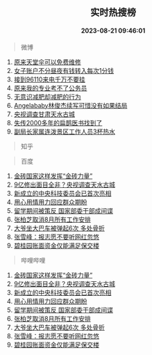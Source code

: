 <div align="center"><h2>实时热搜榜</h2><h4>2023-08-21 09:46:01</h4></div>

> 微博  

1. [原来天堂伞可以免费维修](https://s.weibo.com/weibo?q=%23%E5%8E%9F%E6%9D%A5%E5%A4%A9%E5%A0%82%E4%BC%9E%E5%8F%AF%E4%BB%A5%E5%85%8D%E8%B4%B9%E7%BB%B4%E4%BF%AE%23&t=31&band_rank=1&Refer=top)<br />
2. [女子账户不分昼夜有钱转入每次1分钱](https://s.weibo.com/weibo?q=%23%E5%A5%B3%E5%AD%90%E8%B4%A6%E6%88%B7%E4%B8%8D%E5%88%86%E6%98%BC%E5%A4%9C%E6%9C%89%E9%92%B1%E8%BD%AC%E5%85%A5%E6%AF%8F%E6%AC%A11%E5%88%86%E9%92%B1%23&t=31&band_rank=2&Refer=top)<br />
3. [接到96110来电千万不要挂](https://s.weibo.com/weibo?q=%23%E6%8E%A5%E5%88%B096110%E6%9D%A5%E7%94%B5%E5%8D%83%E4%B8%87%E4%B8%8D%E8%A6%81%E6%8C%82%23&t=31&band_rank=3&Refer=top)<br />
4. [原来我的专业考不了公务员](https://s.weibo.com/weibo?q=%23%E5%8E%9F%E6%9D%A5%E6%88%91%E7%9A%84%E4%B8%93%E4%B8%9A%E8%80%83%E4%B8%8D%E4%BA%86%E5%85%AC%E5%8A%A1%E5%91%98%23&t=31&band_rank=4&Refer=top)<br />
5. [无意识减肥却减肥的行为](https://s.weibo.com/weibo?q=%23%E6%97%A0%E6%84%8F%E8%AF%86%E5%87%8F%E8%82%A5%E5%8D%B4%E5%87%8F%E8%82%A5%E7%9A%84%E8%A1%8C%E4%B8%BA%23&t=31&band_rank=5&Refer=top)<br />
6. [Angelababy林俊杰续写可惜没有如果结局](https://s.weibo.com/weibo?q=%23Angelababy%E6%9E%97%E4%BF%8A%E6%9D%B0%E7%BB%AD%E5%86%99%E5%8F%AF%E6%83%9C%E6%B2%A1%E6%9C%89%E5%A6%82%E6%9E%9C%E7%BB%93%E5%B1%80%23&t=31&band_rank=6&Refer=top)<br />
7. [央视调查甘肃天水古城](https://s.weibo.com/weibo?q=%23%E5%A4%AE%E8%A7%86%E8%B0%83%E6%9F%A5%E7%94%98%E8%82%83%E5%A4%A9%E6%B0%B4%E5%8F%A4%E5%9F%8E%23&t=31&band_rank=7&Refer=top)<br />
8. [失传2000多年的扁鹊医书找到了](https://s.weibo.com/weibo?q=%23%E5%A4%B1%E4%BC%A02000%E5%A4%9A%E5%B9%B4%E7%9A%84%E6%89%81%E9%B9%8A%E5%8C%BB%E4%B9%A6%E6%89%BE%E5%88%B0%E4%BA%86%23&t=31&band_rank=8&Refer=top)<br />
9. [副局长家属连泼景区工作人员3杯热水](https://s.weibo.com/weibo?q=%23%E5%89%AF%E5%B1%80%E9%95%BF%E5%AE%B6%E5%B1%9E%E8%BF%9E%E6%B3%BC%E6%99%AF%E5%8C%BA%E5%B7%A5%E4%BD%9C%E4%BA%BA%E5%91%983%E6%9D%AF%E7%83%AD%E6%B0%B4%23&t=31&band_rank=9&Refer=top)<br />

> 知乎  


> 百度  

1. [金砖国家这样发挥“金砖力量”](https://www.baidu.com/s?wd=%E9%87%91%E7%A0%96%E5%9B%BD%E5%AE%B6%E8%BF%99%E6%A0%B7%E5%8F%91%E6%8C%A5%E2%80%9C%E9%87%91%E7%A0%96%E5%8A%9B%E9%87%8F%E2%80%9D&sa=fyb_news&rsv_dl=fyb_news)<br />
2. [9亿修出面目全非？央视调查天水古城](https://www.baidu.com/s?wd=9%E4%BA%BF%E4%BF%AE%E5%87%BA%E9%9D%A2%E7%9B%AE%E5%85%A8%E9%9D%9E%EF%BC%9F%E5%A4%AE%E8%A7%86%E8%B0%83%E6%9F%A5%E5%A4%A9%E6%B0%B4%E5%8F%A4%E5%9F%8E&sa=fyb_news&rsv_dl=fyb_news)<br />
3. [新成立的中央科技委员会已首次亮相](https://www.baidu.com/s?wd=%E6%96%B0%E6%88%90%E7%AB%8B%E7%9A%84%E4%B8%AD%E5%A4%AE%E7%A7%91%E6%8A%80%E5%A7%94%E5%91%98%E4%BC%9A%E5%B7%B2%E9%A6%96%E6%AC%A1%E4%BA%AE%E7%9B%B8&sa=fyb_news&rsv_dl=fyb_news)<br />
4. [用心用情用力回应群众期盼](https://www.baidu.com/s?wd=%E7%94%A8%E5%BF%83%E7%94%A8%E6%83%85%E7%94%A8%E5%8A%9B%E5%9B%9E%E5%BA%94%E7%BE%A4%E4%BC%97%E6%9C%9F%E7%9B%BC&sa=fyb_news&rsv_dl=fyb_news)<br />
5. [留学期间被策反 国家部委干部成间谍](https://www.baidu.com/s?wd=%E7%95%99%E5%AD%A6%E6%9C%9F%E9%97%B4%E8%A2%AB%E7%AD%96%E5%8F%8D+%E5%9B%BD%E5%AE%B6%E9%83%A8%E5%A7%94%E5%B9%B2%E9%83%A8%E6%88%90%E9%97%B4%E8%B0%8D&sa=fyb_news&rsv_dl=fyb_news)<br />
6. [张柏芝取消8月所有工作安排](https://www.baidu.com/s?wd=%E5%BC%A0%E6%9F%8F%E8%8A%9D%E5%8F%96%E6%B6%888%E6%9C%88%E6%89%80%E6%9C%89%E5%B7%A5%E4%BD%9C%E5%AE%89%E6%8E%92&sa=fyb_news&rsv_dl=fyb_news)<br />
7. [大爷坐大巴车被弹起6次 多处骨折](https://www.baidu.com/s?wd=%E5%A4%A7%E7%88%B7%E5%9D%90%E5%A4%A7%E5%B7%B4%E8%BD%A6%E8%A2%AB%E5%BC%B9%E8%B5%B76%E6%AC%A1+%E5%A4%9A%E5%A4%84%E9%AA%A8%E6%8A%98&sa=fyb_news&rsv_dl=fyb_news)<br />
8. [张雪峰：报志愿不要听网红忽悠](https://www.baidu.com/s?wd=%E5%BC%A0%E9%9B%AA%E5%B3%B0%EF%BC%9A%E6%8A%A5%E5%BF%97%E6%84%BF%E4%B8%8D%E8%A6%81%E5%90%AC%E7%BD%91%E7%BA%A2%E5%BF%BD%E6%82%A0&sa=fyb_news&rsv_dl=fyb_news)<br />
9. [碧桂园账面资金仅能满足保交楼](https://www.baidu.com/s?wd=%E7%A2%A7%E6%A1%82%E5%9B%AD%E8%B4%A6%E9%9D%A2%E8%B5%84%E9%87%91%E4%BB%85%E8%83%BD%E6%BB%A1%E8%B6%B3%E4%BF%9D%E4%BA%A4%E6%A5%BC&sa=fyb_news&rsv_dl=fyb_news)<br />

> 哔哩哔哩  

1. [金砖国家这样发挥“金砖力量”](https://www.baidu.com/s?wd=%E9%87%91%E7%A0%96%E5%9B%BD%E5%AE%B6%E8%BF%99%E6%A0%B7%E5%8F%91%E6%8C%A5%E2%80%9C%E9%87%91%E7%A0%96%E5%8A%9B%E9%87%8F%E2%80%9D&sa=fyb_news&rsv_dl=fyb_news)<br />
2. [9亿修出面目全非？央视调查天水古城](https://www.baidu.com/s?wd=9%E4%BA%BF%E4%BF%AE%E5%87%BA%E9%9D%A2%E7%9B%AE%E5%85%A8%E9%9D%9E%EF%BC%9F%E5%A4%AE%E8%A7%86%E8%B0%83%E6%9F%A5%E5%A4%A9%E6%B0%B4%E5%8F%A4%E5%9F%8E&sa=fyb_news&rsv_dl=fyb_news)<br />
3. [新成立的中央科技委员会已首次亮相](https://www.baidu.com/s?wd=%E6%96%B0%E6%88%90%E7%AB%8B%E7%9A%84%E4%B8%AD%E5%A4%AE%E7%A7%91%E6%8A%80%E5%A7%94%E5%91%98%E4%BC%9A%E5%B7%B2%E9%A6%96%E6%AC%A1%E4%BA%AE%E7%9B%B8&sa=fyb_news&rsv_dl=fyb_news)<br />
4. [用心用情用力回应群众期盼](https://www.baidu.com/s?wd=%E7%94%A8%E5%BF%83%E7%94%A8%E6%83%85%E7%94%A8%E5%8A%9B%E5%9B%9E%E5%BA%94%E7%BE%A4%E4%BC%97%E6%9C%9F%E7%9B%BC&sa=fyb_news&rsv_dl=fyb_news)<br />
5. [留学期间被策反 国家部委干部成间谍](https://www.baidu.com/s?wd=%E7%95%99%E5%AD%A6%E6%9C%9F%E9%97%B4%E8%A2%AB%E7%AD%96%E5%8F%8D+%E5%9B%BD%E5%AE%B6%E9%83%A8%E5%A7%94%E5%B9%B2%E9%83%A8%E6%88%90%E9%97%B4%E8%B0%8D&sa=fyb_news&rsv_dl=fyb_news)<br />
6. [张柏芝取消8月所有工作安排](https://www.baidu.com/s?wd=%E5%BC%A0%E6%9F%8F%E8%8A%9D%E5%8F%96%E6%B6%888%E6%9C%88%E6%89%80%E6%9C%89%E5%B7%A5%E4%BD%9C%E5%AE%89%E6%8E%92&sa=fyb_news&rsv_dl=fyb_news)<br />
7. [大爷坐大巴车被弹起6次 多处骨折](https://www.baidu.com/s?wd=%E5%A4%A7%E7%88%B7%E5%9D%90%E5%A4%A7%E5%B7%B4%E8%BD%A6%E8%A2%AB%E5%BC%B9%E8%B5%B76%E6%AC%A1+%E5%A4%9A%E5%A4%84%E9%AA%A8%E6%8A%98&sa=fyb_news&rsv_dl=fyb_news)<br />
8. [张雪峰：报志愿不要听网红忽悠](https://www.baidu.com/s?wd=%E5%BC%A0%E9%9B%AA%E5%B3%B0%EF%BC%9A%E6%8A%A5%E5%BF%97%E6%84%BF%E4%B8%8D%E8%A6%81%E5%90%AC%E7%BD%91%E7%BA%A2%E5%BF%BD%E6%82%A0&sa=fyb_news&rsv_dl=fyb_news)<br />
9. [碧桂园账面资金仅能满足保交楼](https://www.baidu.com/s?wd=%E7%A2%A7%E6%A1%82%E5%9B%AD%E8%B4%A6%E9%9D%A2%E8%B5%84%E9%87%91%E4%BB%85%E8%83%BD%E6%BB%A1%E8%B6%B3%E4%BF%9D%E4%BA%A4%E6%A5%BC&sa=fyb_news&rsv_dl=fyb_news)<br />

